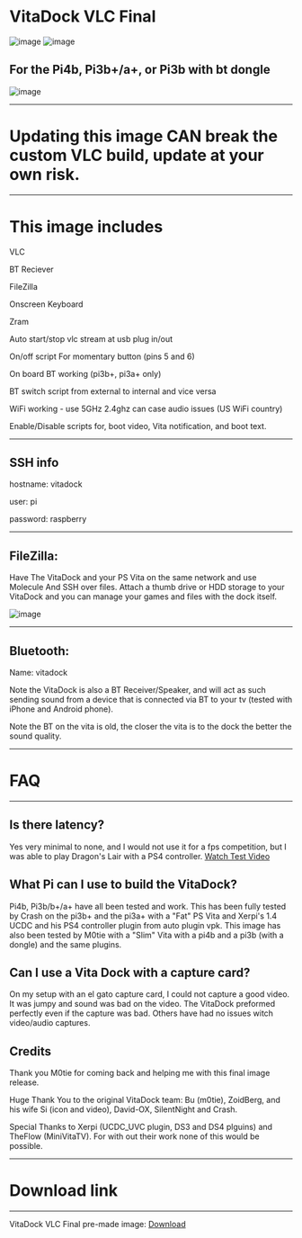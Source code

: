 # VitaDock VLC Final

![image](https://github.com/CrashCortez/vitadock-vlc/blob/master/icon/wooden.jpg)
![image](https://github.com/CrashCortez/vitadock-vlc/blob/master/icon/mini.png)


For the Pi4b, Pi3b+/a+, or Pi3b with bt dongle
---------------
![image](https://github.com/CrashCortez/vitadock-vlc/blob/master/icon/pi.png)


-------------

# Updating this image CAN break the custom VLC build, update at your own risk. 
--------------


# This image includes

VLC

BT Reciever

FileZilla

Onscreen Keyboard

Zram

Auto start/stop vlc stream at usb plug in/out

On/off script For momentary button (pins 5 and 6)

On board BT working (pi3b+, pi3a+ only)

BT switch script from external to internal and vice versa

WiFi working - use 5GHz 2.4ghz can case audio issues (US WiFi country)

Enable/Disable scripts for, boot video, Vita notification, and boot text.

-------------
SSH  info
------
hostname: vitadock 

user: pi  

password: raspberry 

-----------------
FileZilla:
-----
Have The VitaDock and your PS Vita on the same network and use  Molecule And SSH over files. Attach a thumb drive or HDD storage to your VitaDock and you can manage your games and files with the dock itself. 

![image](https://github.com/CrashCortez/vitadock-vlc/blob/master/icon/filezilla.png)
 
--------------------- 
Bluetooth:
-------
Name: vitadock 

Note the VitaDock is also a BT Receiver/Speaker, and will act as such sending sound from a device that is connected via BT to your tv (tested with iPhone and Android phone).  

Note the BT on the vita is old, the closer the vita is to the dock the better the sound quality.

-----------------
# FAQ
----
Is there latency?
---
Yes very minimal to none, and I would not use it for a fps competition, but I was able to play Dragon's Lair with a PS4 controller. [Watch Test Video](https://youtu.be/j-mcQHRgISE)

What Pi can I use to build the VitaDock? 
-----
Pi4b, Pi3b/b+/a+ have all been tested and work. This has been fully tested by Crash on the pi3b+ and the pi3a+ with a "Fat" PS Vita and Xerpi's 1.4 UCDC and his PS4 controller plugin from auto plugin vpk. This image has also been tested by M0tie with a "Slim" Vita with a pi4b and a pi3b (with a dongle) and the same plugins.

Can I use a Vita Dock with a capture card?
-----
On my setup with an el gato capture card, I could not capture a good video. It was jumpy and sound was bad on the video. The VitaDock preformed perfectly even if the capture was bad. Others have had no issues witch video/audio captures. 



Credits
---------------
Thank you M0tie for coming back and helping me with this final image release.

Huge Thank You to the original VitaDock team: Bu (m0tie), ZoidBerg, and his wife Si (icon and video), David-OX, SilentNight and Crash. 

Special Thanks to Xerpi (UCDC_UVC plugin, DS3 and DS4 plguins) and TheFlow (MiniVitaTV). For with out their work none of this would be possible. 

-----
# Download link
------------
VitaDock VLC Final pre-made image: [Download](https://drive.google.com/file/d/1athBPeKyaEyIVlC-bIuqu38SslV-cSaj/view?usp=drivesdk)
